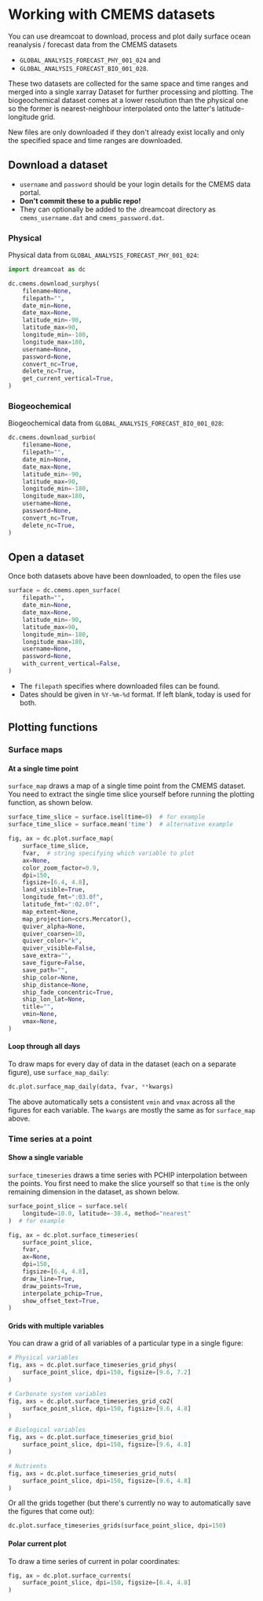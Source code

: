 # Working with CMEMS datasets

You can use dreamcoat to download, process and plot daily surface ocean reanalysis / forecast data from the CMEMS datasets

  * `GLOBAL_ANALYSIS_FORECAST_PHY_001_024` and 
  * `GLOBAL_ANALYSIS_FORECAST_BIO_001_028`.

These two datasets are collected for the same space and time ranges and merged into a single xarray Dataset for further processing and plotting.  The biogeochemical dataset comes at a lower resolution than the physical one so the former is nearest-neighbour interpolated onto the latter's latitude-longitude grid.

New files are only downloaded if they don't already exist locally and only the specified space and time ranges are downloaded.

## Download a dataset

  * `username` and `password` should be your login details for the CMEMS data portal.
  * **Don't commit these to a public repo!**
  * They can optionally be added to the .dreamcoat directory as `cmems_username.dat` and `cmems_password.dat`.

### Physical

Physical data from `GLOBAL_ANALYSIS_FORECAST_PHY_001_024`:

```python
import dreamcoat as dc

dc.cmems.download_surphys(
    filename=None,
    filepath="",
    date_min=None,
    date_max=None,
    latitude_min=-90,
    latitude_max=90,
    longitude_min=-180,
    longitude_max=180,
    username=None,
    password=None,
    convert_nc=True,
    delete_nc=True,
    get_current_vertical=True,
)
```

### Biogeochemical

Biogeochemical data from `GLOBAL_ANALYSIS_FORECAST_BIO_001_028`:

```python
dc.cmems.download_surbio(
    filename=None,
    filepath="",
    date_min=None,
    date_max=None,
    latitude_min=-90,
    latitude_max=90,
    longitude_min=-180,
    longitude_max=180,
    username=None,
    password=None,
    convert_nc=True,
    delete_nc=True,
)
```

## Open a dataset

Once both datasets above have been downloaded, to open the files use

```python
surface = dc.cmems.open_surface(
    filepath="",
    date_min=None,
    date_max=None,
    latitude_min=-90,
    latitude_max=90,
    longitude_min=-180,
    longitude_max=180,
    username=None,
    password=None,
    with_current_vertical=False,
)
```

  * The `filepath` specifies where downloaded files can be found.
  * Dates should be given in `%Y-%m-%d` format.  If left blank, today is used for both.

## Plotting functions

### Surface maps

#### At a single time point

`surface_map` draws a map of a single time point from the CMEMS dataset.  You need to extract the single time slice yourself before running the plotting function, as shown below.

```python
surface_time_slice = surface.isel(time=0)  # for example
surface_time_slice = surface.mean('time')  # alternative example

fig, ax = dc.plot.surface_map(
    surface_time_slice,
    fvar,  # string specifying which variable to plot
    ax=None,
    color_zoom_factor=0.9,
    dpi=150,
    figsize=[6.4, 4.8],
    land_visible=True,
    longitude_fmt=":03.0f",
    latitude_fmt=":02.0f",
    map_extent=None,
    map_projection=ccrs.Mercator(),
    quiver_alpha=None,
    quiver_coarsen=10,
    quiver_color="k",
    quiver_visible=False,
    save_extra="",
    save_figure=False,
    save_path="",
    ship_color=None,
    ship_distance=None,
    ship_fade_concentric=True,
    ship_lon_lat=None,
    title="",
    vmin=None,
    vmax=None,
)
```

#### Loop through all days

To draw maps for every day of data in the dataset (each on a separate figure), use `surface_map_daily`:

```python
dc.plot.surface_map_daily(data, fvar, **kwargs)
```

The above automatically sets a consistent `vmin` and `vmax` across all the figures for each variable.  The `kwargs` are mostly the same as for `surface_map` above.

### Time series at a point

#### Show a single variable

`surface_timeseries` draws a time series with PCHIP interpolation between the points.  You first need to make the slice yourself so that `time` is the only remaining dimension in the dataset, as shown below.

```python
surface_point_slice = surface.sel(
    longitude=10.0, latitude=-38.4, method="nearest"
)  # for example

fig, ax = dc.plot.surface_timeseries(
    surface_point_slice,
    fvar,
    ax=None,
    dpi=150,
    figsize=[6.4, 4.8],
    draw_line=True,
    draw_points=True,
    interpolate_pchip=True,
    show_offset_text=True,
)
```

#### Grids with multiple variables

You can draw a grid of all variables of a particular type in a single figure:

```python
# Physical variables
fig, axs = dc.plot.surface_timeseries_grid_phys(
    surface_point_slice, dpi=150, figsize=[9.6, 7.2]
)

# Carbonate system variables
fig, axs = dc.plot.surface_timeseries_grid_co2(
    surface_point_slice, dpi=150, figsize=[9.6, 4.8]
)

# Biological variables
fig, axs = dc.plot.surface_timeseries_grid_bio(
    surface_point_slice, dpi=150, figsize=[9.6, 4.8]
)

# Nutrients
fig, axs = dc.plot.surface_timeseries_grid_nuts(
    surface_point_slice, dpi=150, figsize=[9.6, 4.8]
)
```

Or all the grids together (but there's currently no way to automatically save the figures that come out):

```python
dc.plot.surface_timeseries_grids(surface_point_slice, dpi=150)
```

#### Polar current plot

To draw a time series of current in polar coordinates:

```python
fig, ax = dc.plot.surface_currents(
    surface_point_slice, dpi=150, figsize=[6.4, 4.8]
)
```